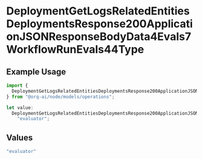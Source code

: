# DeploymentGetLogsRelatedEntitiesDeploymentsResponse200ApplicationJSONResponseBodyData4Evals7WorkflowRunEvals44Type

## Example Usage

```typescript
import {
  DeploymentGetLogsRelatedEntitiesDeploymentsResponse200ApplicationJSONResponseBodyData4Evals7WorkflowRunEvals44Type,
} from "@orq-ai/node/models/operations";

let value:
  DeploymentGetLogsRelatedEntitiesDeploymentsResponse200ApplicationJSONResponseBodyData4Evals7WorkflowRunEvals44Type =
    "evaluator";
```

## Values

```typescript
"evaluator"
```